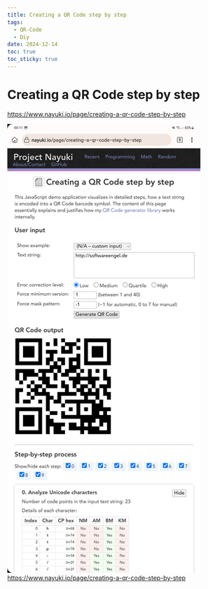 ```yaml
---
title: Creating a QR Code step by step
tags:
  - QR-Code
  - Diy
date: 2024-12-14
toc: true
toc_sticky: true
---
```


# Creating a QR Code step by step

https://www.nayuki.io/page/creating-a-qr-code-step-by-step

![](../_asset/2024-11-19-qrcode_image_1.jpg)
https://www.nayuki.io/page/creating-a-qr-code-step-by-step
